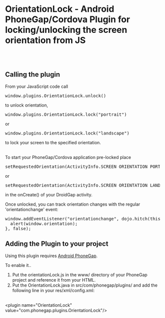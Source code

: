 # OrientationLock - Android PhoneGap/Cordova Plugin for locking/unlocking the screen orientation from JS #

</br>
</br>

## Calling the plugin ##

From your JavaScript code call <pre>window.plugins.OrientationLock.unlock()</pre> to unlock orientation, <br/>
<pre>window.plugins.OrientationLock.lock("portrait")</pre> or <pre>window.plugins.OrientationLock.lock("landscape")</pre> 
to lock your screen to the specified orientation. </br></br>

To start your PhoneGap/Cordova application pre-locked place 
<pre>setRequestedOrientation(ActivityInfo.SCREEN_ORIENTATION_PORTRAIT);</pre> or 
<pre>setRequestedOrientation(ActivityInfo.SCREEN_ORIENTATION_LANDSCAPE);</pre> 
in the onCreate() of your DroidGap activity. </br>

Once unlocked, you can track orientation changes with the regular 'orientationchange' event:
<pre>window.addEventListener("orientationchange", dojo.hitch(this, function() {
  alert(window.orientation);
}, false);</pre>

## Adding the Plugin to your project ##

Using this plugin requires [Android PhoneGap](http://github.com/phonegap/phonegap-android).

To enable it..
1) Put the orientationLock.js in the www/ directory of your PhoneGap project and reference it from your HTML. <br/>
2) Put the OrientationLock.java in src/com/phonegap/plugins/ and add the following line in your res/xml/config.xml:
<br/>
&lt;plugin name="OrientationLock" value="com.phonegap.plugins.OrientationLock"/&gt;
